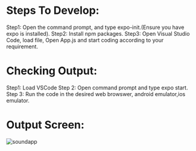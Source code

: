 # Steps To Develop:
Step1: Open the command prompt, and type expo-init.(Ensure you have expo is installed).
Step2: Install npm packages.
Step3: Open Visual Studio Code, load file, Open App.js and start coding according to your requirement.

# Checking Output:
Step1: Load VSCode
Step 2: Open command prompt and type expo start.
Step 3: Run the code in the desired web browswer, android emulator,ios emulator.

# Output Screen:

![soundapp](https://user-images.githubusercontent.com/72103327/125745999-925be307-0efe-4896-81cb-69990ef56ccf.PNG)

